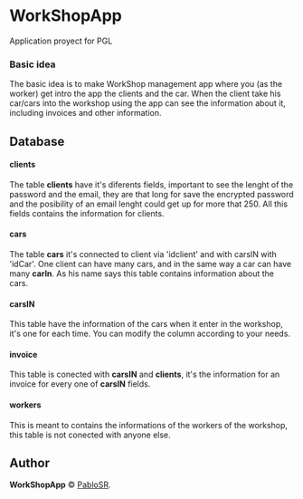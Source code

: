 # WorkShopApp
 Application proyect for PGL


### Basic idea
The basic idea is to make WorkShop management app where you (as the worker) get intro the app the clients and the car. When the client take his car/cars into the workshop using the app can see the information about it, including invoices and other information.

## Database

#### clients
The table **clients** have it's diferents fields, important to see the lenght of the password and the email, they are that long for save the encrypted password and the posibility of an email lenght could get up for more that 250. All this fields contains the information for clients.

#### cars
The table **cars** it's connected to client via 'idclient' and with carsIN with 'idCar'. One client can have many cars, and in the same way a car can have many **carIn**. As his name says this table contains information about the cars.

#### carsIN
This table have the information of the cars when it enter in the workshop, it's one for each time. You can modify the column according to your needs.

#### invoice 
This table is conected with **carsIN** and **clients**, it's the information for an invoice for every one of **carsIN** fields.

#### workers
This is meant to contains the informations of the workers of the workshop, this table is not conected with anyone else.



## Author

**WorkShopApp** © [PabloSR](https://github.com/PabloSR06).  

